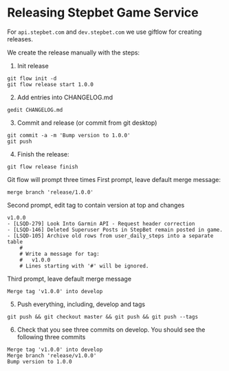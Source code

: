 # Releasing Stepbet Game Service

For `api.stepbet.com` and `dev.stepbet.com` we use giftlow for creating releases.

We create the release manually with the steps:

1. Init release 
```
git flow init -d
git flow release start 1.0.0
```
2. Add entries into CHANGELOG.md
```
gedit CHANGELOG.md
```
3. Commit and release (or commit from git desktop)
```
git commit -a -m 'Bump version to 1.0.0'
git push
```
4. Finish the release:
```
git flow release finish
```	
Git flow will prompt three times
  First prompt, leave default merge message:
```
merge branch 'release/1.0.0'
```
  Second prompt, edit tag to contain version at top and changes 
```
v1.0.0
- [LSQD-279] Look Into Garmin API - Request header correction
- [LSQD-146] Deleted Superuser Posts in StepBet remain posted in game.
- [LSQD-105] Archive old rows from user_daily_steps into a separate table
    #
    # Write a message for tag:
    #   v1.0.0
    # Lines starting with '#' will be ignored.
```
  Third prompt, leave default merge message 
```
Merge tag 'v1.0.0' into develop
```
5. Push everything, including, develop and tags
```
git push && git checkout master && git push && git push --tags
```
6. Check that you see three commits on develop. You should see the following three commits
```
Merge tag 'v1.0.0' into develop 
Merge branch 'release/v1.0.0'
Bump version to 1.0.0
```